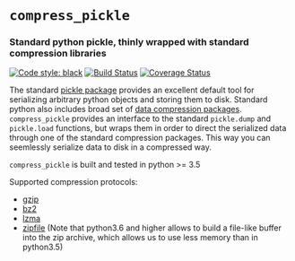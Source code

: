 # `compress_pickle`
### Standard python pickle, thinly wrapped with standard compression libraries

[![Code style: black](https://img.shields.io/badge/code%20style-black-000000.svg)](https://github.com/ambv/black)
[![Build Status](https://travis-ci.org/lucianopaz/compress_pickle.svg?branch=master)](https://travis-ci.org/lucianopaz/compress_pickle)
[![Coverage Status](https://coveralls.io/repos/github/lucianopaz/compress_pickle/badge.svg?branch=master)](https://coveralls.io/github/lucianopaz/compress_pickle?branch=master)

The standard [pickle package](https://docs.python.org/3/library/pickle.html) provides an excellent default tool for serializing arbitrary python objects and storing them to disk. Standard python also includes broad set of [data compression packages](https://docs.python.org/3/library/archiving.html). `compress_pickle` provides an interface to the standard `pickle.dump` and `pickle.load` functions, but wraps them in order to direct the serialized data through one of the standard compression packages. This way you can seemlessly serialize data to disk in a compressed way.

`compress_pickle` is built and tested in python >= 3.5

Supported compression protocols:
- [gzip](https://docs.python.org/3/library/gzip.html)
- [bz2](https://docs.python.org/3/library/bz2.html)
- [lzma](https://docs.python.org/3/library/lzma.html)
- [zipfile](https://docs.python.org/3/library/zipfile.html) (Note that python3.6 and higher allows to build a file-like buffer into the zip archive, which allows us to use less memory than in python3.5)

